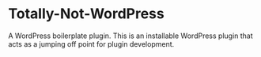# Totally-Not-WordPress

A WordPress boilerplate plugin. This is an installable WordPress plugin that acts as a jumping off point for plugin development. 
